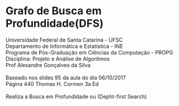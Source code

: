 # Grafo de Busca em Profundidade(DFS)
Universidade Federal de Santa Catarina - UFSC<br>
Departamento de Informática e Estatística - INE<br>
Programa de Pós-Graduação em Ciências da Computação - PROPG<br>
Disciplina: Projeto e Análise de Algoritmos<br>
Prof Alexandre Gonçalves da Silva <br>
<br>
Baseado nos slides 95 da aula do dia 06/10/2017 <br>
Página 440 Thomas H. Cormen 3a Ed<br>
<br>
Realiza a Busca em Profundidade ou (Depht-first Search)<br>
